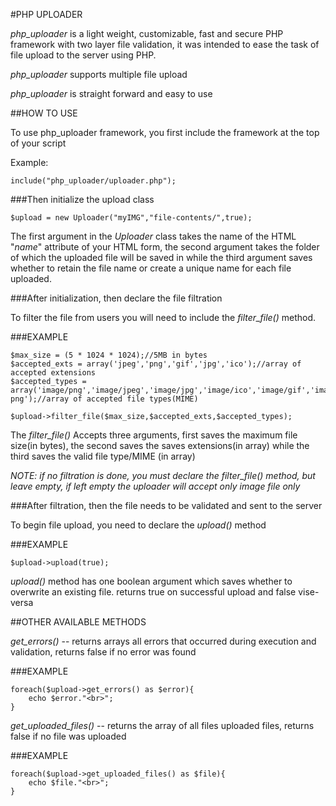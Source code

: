 #PHP UPLOADER

*php_uploader* is a light weight, customizable, fast and secure PHP framework with two layer file validation, it was intended to ease the task of file upload to the server using PHP.

*php_uploader* supports multiple file upload

*php_uploader* is straight forward and easy to use 

##HOW TO USE

To use php_uploader framework, you first include the framework at the top of your script

Example:
```
include("php_uploader/uploader.php");
```

###Then initialize the upload class

```
$upload = new Uploader("myIMG","file-contents/",true);
```

The first argument in the *Uploader* class takes the name of the HTML "*name*" attribute of your HTML form, the second argument takes the folder of which the uploaded file will be saved in while the third argument saves whether to retain the file name or create a unique name for each file uploaded.

###After initialization, then declare the file filtration 

To filter the file from users you will need to include the *filter_file()* method.

###EXAMPLE
```
$max_size = (5 * 1024 * 1024);//5MB in bytes
$accepted_exts = array('jpeg','png','gif','jpg','ico');//array of accepted extensions
$accepted_types = array('image/png','image/jpeg','image/jpg','image/ico','image/gif','image/x-png');//array of accepted file types(MIME)

$upload->filter_file($max_size,$accepted_exts,$accepted_types);
```
The *filter_file()* Accepts three arguments, first saves the maximum file size(in bytes), the second saves the saves extensions(in array) while the third saves the valid file type/MIME (in array)

*NOTE: if no filtration is done, you must declare the filter_file() method, but leave empty, if left empty the uploader will accept only image file only*

###After filtration, then the file needs to be validated and sent to the server

To begin file upload, you need to declare the *upload()* method

###EXAMPLE
```
$upload->upload(true);
```
*upload()* method has one boolean argument which saves whether to overwrite an existing file. returns true on successful upload and false vise-versa

##OTHER AVAILABLE METHODS

*get_errors()* -- returns arrays all errors that occurred during execution and validation, returns false if no error was found



###EXAMPLE
```
foreach($upload->get_errors() as $error){
	echo $error."<br>";
}
```

*get_uploaded_files()* -- returns the array of all files uploaded files, returns false if no file was uploaded

###EXAMPLE
```
foreach($upload->get_uploaded_files() as $file){
	echo $file."<br>";
}
```
